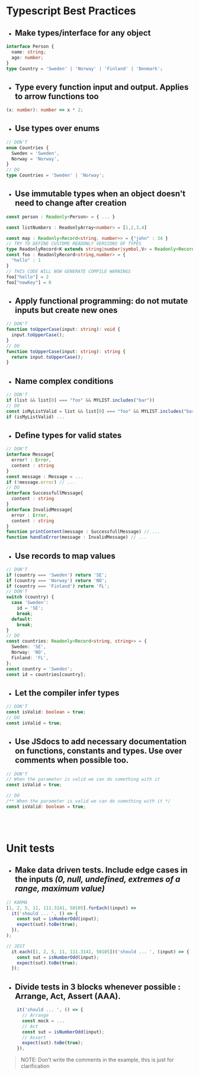 # Typescript Best Practices

- ## Make types/interface for any object

```typescript
interface Person {
  name: string;
  age: number;
}
type Country = 'Sweden' | 'Norway' | 'Finland' | 'Denmark';
```

- ## Type every function input and output. Applies to arrow functions too

```typescript
(x: number): number => x * 2;
```

- ## Use types over enums

```typescript
// DON'T
enum Countries {
  Sweden = 'Sweden',
  Norway = 'Norway',
}
// DO
type Countries = 'Sweden' | 'Norway';
```

- ## Use immutable types when an object doesn't need to change after creation

```typescript
const person : Readonly<Person> = { ... }

const listNumbers : ReadonlyArray<number> = [1,2,3,4]

const map : Readonly<Record<string, number>> = {"john" : 34 }
// TRY TO DEFINE CUSTOME READONLY VERSIONS OF TYPES
type ReadonlyRecord<K extends string|number|symbol,V> = Readonly<Record<K,V>>
const foo : ReadonlyRecord<string,number> = {
  "hello" : 1
}
// THIS CODE WILL NOW GENERATE COMPILE WARNINGS
foo["hello"] = 2
foo["newKey"] = 0
```

- ## Apply functional programming: do not mutate inputs but create new ones

```typescript
// DON'T
function toUpperCase(input: string): void {
  input.toUpperCase();
}
// DO
function toUpperCase(input: string): string {
  return input.toUpperCase();
}
```

- ## Name complex conditions

```typescript
// DON'T
if (list && list[0] === "foo" && MYLIST.includes("bar"))
// DO
const isMyListValid = list && list[0] === "foo" && MYLIST.includes("bar");
if (isMyListValid) ...
```

- ## Define types for valid states

```typescript
// DON'T
interface Message{
  error? : Error,
  content : string
}
const message : Message = ...
if (!message.error) // ...
// DO
interface SuccessfullMessage{
  content : string
}
interface InvalidMessage{
  error : Error,
  content : string
}
function printContent(message : SuccessfullMessage) // ...
function handleError(message : InvalidMessage) // ...
```

- ## Use records to map values

```typescript
// DON'T
if (country === 'Sweden') return 'SE';
if (country === 'Norway') return 'NO';
if (country === 'Finland') return 'FL';
// DON'T
switch (country) {
  case 'Sweden':
    id = 'SE';
    break;
  default:
    break;
}
// DO
const countries: Readonly<Record<string, string>> = {
  Sweden: 'SE',
  Norway: 'NO',
  Finland: 'FL',
};
const country = 'Sweden';
const id = countries[country];
```

- ## Let the compiler infer types

```typescript
// DON'T
const isValid: boolean = true;
// DO
const isValid = true;
```

- ## Use JSdocs to add necessary documentation on functions, constants and types. Use over comments when possible too.

```typescript
// DON'T
// When the parameter is valid we can do something with it
const isValid = true;

// DO
/** When the parameter is valid we can do something with it */
const isValid: boolean = true;
```

<br></br>

# Unit tests

- ## Make data driven tests. Include edge cases in the inputs _(0, null, undefined, extremes of a range, maximum value)_

```typescript
// KARMA
[1, 2, 5, 11, 111.3141, 50105].forEach((input) =>
  it('should ... ', () => {
    const sut = isNumberOdd(input);
    expect(sut).toBe(true);
  }),
);

// JEST
  it.each([1, 2, 5, 11, 111.3141, 50105])('should ... ', (input) => {
    const sut = isNumberOdd(input);
    expect(sut).toBe(true);
  });
```

- ## Divide tests in 3 blocks whenever possible : Arrange, Act, Assert (AAA).

```typescript
    it('should ... ', () => {
      // Arrange
      const mock = ...
      // Act
      const sut = isNumberOdd(input);
      // Assert
      expect(sut).toBe(true);
    }),
```

> NOTE: Don't write the comments in the example, this is just for clarification
